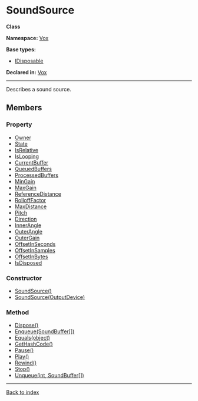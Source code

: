 # SoundSource

**Class**

**Namespace:** [Vox](Vox.md)

**Base types:**

* [IDisposable](#.md)


**Declared in:** [Vox](Vox.md)

------



Describes a sound source.


## Members

### Property
* [Owner](Vox.SoundSource.Owner.md)
* [State](Vox.SoundSource.State.md)
* [IsRelative](Vox.SoundSource.IsRelative.md)
* [IsLooping](Vox.SoundSource.IsLooping.md)
* [CurrentBuffer](Vox.SoundSource.CurrentBuffer.md)
* [QueuedBuffers](Vox.SoundSource.QueuedBuffers.md)
* [ProcessedBuffers](Vox.SoundSource.ProcessedBuffers.md)
* [MinGain](Vox.SoundSource.MinGain.md)
* [MaxGain](Vox.SoundSource.MaxGain.md)
* [ReferenceDistance](Vox.SoundSource.ReferenceDistance.md)
* [RolloffFactor](Vox.SoundSource.RolloffFactor.md)
* [MaxDistance](Vox.SoundSource.MaxDistance.md)
* [Pitch](Vox.SoundSource.Pitch.md)
* [Direction](Vox.SoundSource.Direction.md)
* [InnerAngle](Vox.SoundSource.InnerAngle.md)
* [OuterAngle](Vox.SoundSource.OuterAngle.md)
* [OuterGain](Vox.SoundSource.OuterGain.md)
* [OffsetInSeconds](Vox.SoundSource.OffsetInSeconds.md)
* [OffsetInSamples](Vox.SoundSource.OffsetInSamples.md)
* [OffsetInBytes](Vox.SoundSource.OffsetInBytes.md)
* [IsDisposed](Vox.SoundSource.IsDisposed.md)

### Constructor
* [SoundSource()](Vox.SoundSource.SoundSource().md)
* [SoundSource(OutputDevice)](Vox.SoundSource.SoundSource(OutputDevice).md)

### Method
* [Dispose()](Vox.SoundSource.Dispose().md)
* [Enqueue(SoundBuffer[])](Vox.SoundSource.Enqueue(SoundBuffer[]).md)
* [Equals(object)](Vox.SoundSource.Equals(object).md)
* [GetHashCode()](Vox.SoundSource.GetHashCode().md)
* [Pause()](Vox.SoundSource.Pause().md)
* [Play()](Vox.SoundSource.Play().md)
* [Rewind()](Vox.SoundSource.Rewind().md)
* [Stop()](Vox.SoundSource.Stop().md)
* [Unqueue(int, SoundBuffer[])](Vox.SoundSource.Unqueue(int,SoundBuffer[]).md)

------

[Back to index](index.md)